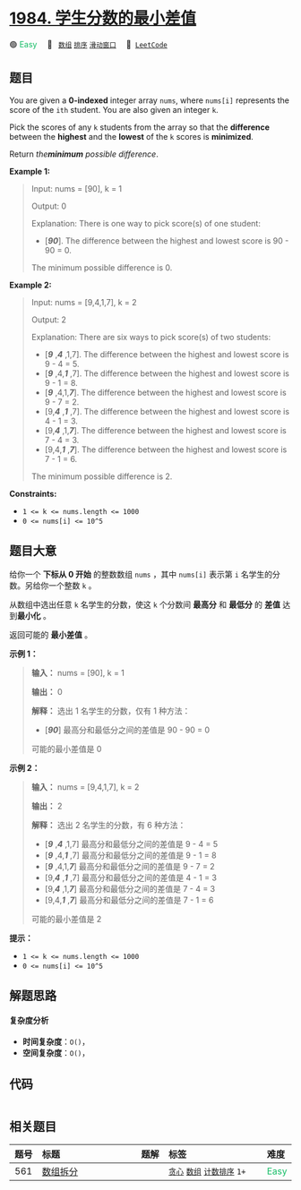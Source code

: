 # [1984. 学生分数的最小差值](https://leetcode.com/problems/minimum-difference-between-highest-and-lowest-of-k-scores)

🟢 <font color=#15bd66>Easy</font>&emsp; 🔖&ensp; [`数组`](/leetcode/outline/tag/array.md) [`排序`](/leetcode/outline/tag/sorting.md) [`滑动窗口`](/leetcode/outline/tag/sliding-window.md)&emsp; 🔗&ensp;[`LeetCode`](https://leetcode.com/problems/minimum-difference-between-highest-and-lowest-of-k-scores)


## 题目

You are given a **0-indexed** integer array `nums`, where `nums[i]` represents
the score of the `ith` student. You are also given an integer `k`.

Pick the scores of any `k` students from the array so that the **difference**
between the **highest** and the **lowest** of the `k` scores is **minimized**.

Return _the**minimum** possible difference_.



**Example 1:**

> Input: nums = [90], k = 1
> 
> Output: 0
> 
> Explanation: There is one way to pick score(s) of one student:
> - [**_90_**]. The difference between the highest and lowest score is 90 - 90 = 0.
> 
> The minimum possible difference is 0.

**Example 2:**

> Input: nums = [9,4,1,7], k = 2
> 
> Output: 2
> 
> Explanation: There are six ways to pick score(s) of two students:
> - [**_9_** ,**_4_** ,1,7]. The difference between the highest and lowest score is 9 - 4 = 5.
> - [**_9_** ,4,**_1_** ,7]. The difference between the highest and lowest score is 9 - 1 = 8.
> - [**_9_** ,4,1,**_7_**]. The difference between the highest and lowest score is 9 - 7 = 2.
> - [9,**_4_** ,**_1_** ,7]. The difference between the highest and lowest score is 4 - 1 = 3.
> - [9,**_4_** ,1,**_7_**]. The difference between the highest and lowest score is 7 - 4 = 3.
> - [9,4,**_1_** ,**_7_**]. The difference between the highest and lowest score is 7 - 1 = 6.
> 
> The minimum possible difference is 2.



**Constraints:**

  * `1 <= k <= nums.length <= 1000`
  * `0 <= nums[i] <= 10^5`


## 题目大意

给你一个 **下标从 0 开始** 的整数数组 `nums` ，其中 `nums[i]` 表示第 `i` 名学生的分数。另给你一个整数 `k` 。

从数组中选出任意 `k` 名学生的分数，使这 `k` 个分数间 **最高分** 和 **最低分** 的 **差值** 达到**最小化** 。

返回可能的 **最小差值** 。



**示例 1：**

> 
> 
> 
> 
> 
> **输入：** nums = [90], k = 1
> 
> **输出：** 0
> 
> **解释：** 选出 1 名学生的分数，仅有 1 种方法：
> - [_**90**_] 最高分和最低分之间的差值是 90 - 90 = 0
> 
> 可能的最小差值是 0
> 
> 

**示例 2：**

> 
> 
> 
> 
> 
> **输入：** nums = [9,4,1,7], k = 2
> 
> **输出：** 2
> 
> **解释：** 选出 2 名学生的分数，有 6 种方法：
> - [_**9**_ ,_**4**_ ,1,7] 最高分和最低分之间的差值是 9 - 4 = 5
> - [_**9**_ ,4,_**1**_ ,7] 最高分和最低分之间的差值是 9 - 1 = 8
> - [_**9**_ ,4,1,_**7**_] 最高分和最低分之间的差值是 9 - 7 = 2
> - [9,_**4**_ ,_**1**_ ,7] 最高分和最低分之间的差值是 4 - 1 = 3
> - [9,_**4**_ ,1,_**7**_] 最高分和最低分之间的差值是 7 - 4 = 3
> - [9,4,_**1**_ ,_**7**_] 最高分和最低分之间的差值是 7 - 1 = 6
> 
> 可能的最小差值是 2



**提示：**

  * `1 <= k <= nums.length <= 1000`
  * `0 <= nums[i] <= 10^5`


## 解题思路

#### 复杂度分析

- **时间复杂度**：`O()`，
- **空间复杂度**：`O()`，

## 代码

```javascript

```

## 相关题目

| 题号 | 标题 | 题解 | 标签 | 难度 |
| :------: | :------ | :------: | :------ | :------ |
| 561 | [数组拆分](https://leetcode.com/problems/array-partition) |  |  [`贪心`](/leetcode/outline/tag/greedy.md) [`数组`](/leetcode/outline/tag/array.md) [`计数排序`](/leetcode/outline/tag/counting-sort.md) `1+` | <font color=#15bd66>Easy</font> |

<style>
.blue {
    background-color: #096dd9;
    padding: 0.25rem 0.5rem;
    margin: 0;
    font-size: 0.85em;
    border-radius: 3px;
    color: white;
    font-weight: 500;
}
table th:first-of-type { width: 10%; }
table th:nth-of-type(2) { width: 35%; }
table th:nth-of-type(3) { width: 10%; }
table th:nth-of-type(4) { width: 35%; }
table th:nth-of-type(5) { width: 10%; }
</style>
